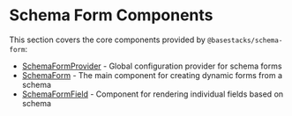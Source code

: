 # Schema Form Components

This section covers the core components provided by `@basestacks/schema-form`:

- [SchemaFormProvider](./SchemaFormProvider.md) - Global configuration provider for schema forms
- [SchemaForm](./SchemaForm.md) - The main component for creating dynamic forms from a schema
- [SchemaFormField](./SchemaFormField.md) - Component for rendering individual fields based on schema
